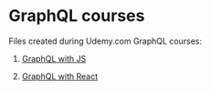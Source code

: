 # GraphQL courses

Files created during Udemy.com GraphQL courses:

1. [GraphQL with JS](https://www.udemy.com/course/graphql-for-beginners-with-javascript)

2. [GraphQL with React](https://www.udemy.com/course/graphql-with-react-course)
